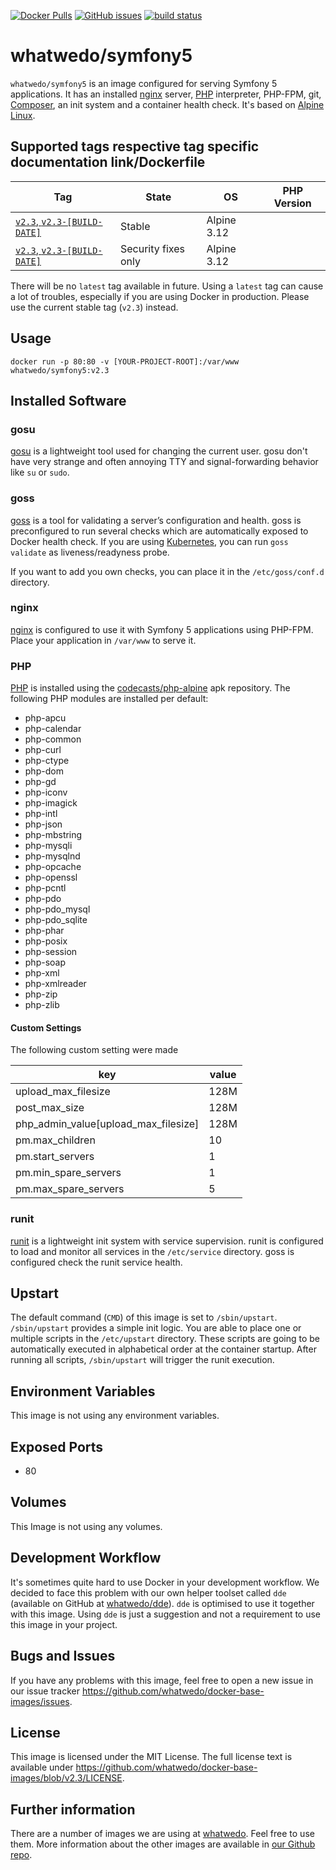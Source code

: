 [![Docker Pulls](https://img.shields.io/docker/pulls/whatwedo/symfony4.svg)](https://cloud.docker.com/u/whatwedo/repository/docker/whatwedo/symfony4)
[![GitHub issues](https://img.shields.io/github/issues/whatwedo/docker-base-images.svg)](https://github.com/whatwedo/docker-base-images/issues)
[![build status](https://dev.whatwedo.ch/whatwedo/docker-base-images/badges/v2.3/build.svg)](https://dev.whatwedo.ch/whatwedo/docker-base-images/commits/v2.3)

# whatwedo/symfony5

`whatwedo/symfony5` is an image configured for serving Symfony 5 applications. It has an installed [nginx](https://www.nginx.com/) server, [PHP](http://www.php.net/) interpreter, PHP-FPM, git, [Composer](https://getcomposer.org/), an init system and a container health check. It's based on [Alpine Linux](https://alpinelinux.org/).


## Supported tags respective tag specific documentation link/Dockerfile

| Tag | State | OS | PHP Version |
|---|---|---|---|
| [`v2.3`, `v2.3-[BUILD-DATE]`](https://github.com/whatwedo/docker-base-images/blob/v2.3/images/symfony5) | Stable | Alpine 3.12 |
| [`v2.3`, `v2.3-[BUILD-DATE]`](https://github.com/whatwedo/docker-base-images/blob/v2.3/images/symfony5) | Security fixes only | Alpine 3.12 |

There will be no `latest` tag available in future. Using a `latest` tag can cause a lot of troubles, especially if you are using Docker in production. Please use the current stable tag (`v2.3`) instead.


## Usage

```
docker run -p 80:80 -v [YOUR-PROJECT-ROOT]:/var/www whatwedo/symfony5:v2.3
```


## Installed Software

### gosu

[gosu](https://github.com/tianon/gosu) is a lightweight tool used for changing the current user. gosu don't have very strange and often annoying TTY and signal-forwarding behavior like `su` or `sudo`.


### goss

[goss](https://github.com/aelsabbahy/goss) is a tool for validating a server’s configuration and health. goss is preconfigured to run several checks which are automatically exposed to Docker health check. If you are using [Kubernetes](https://kubernetes.io/), you can run `goss validate` as liveness/readyness probe.

If you want to add you own checks, you can place it in the `/etc/goss/conf.d` directory.


### nginx

[nginx](https://www.nginx.com/) is configured to use it with Symfony 5 applications using PHP-FPM. Place your application in `/var/www` to serve it. 


### PHP

[PHP](http://www.php.net/) is installed using the [codecasts/php-alpine](https://github.com/codecasts/php-alpine) apk repository. The following PHP modules are installed per default:

* php-apcu
* php-calendar
* php-common
* php-curl
* php-ctype
* php-dom
* php-gd
* php-iconv
* php-imagick
* php-intl
* php-json
* php-mbstring
* php-mysqli
* php-mysqlnd
* php-opcache
* php-openssl
* php-pcntl
* php-pdo
* php-pdo_mysql
* php-pdo_sqlite
* php-phar
* php-posix
* php-session
* php-soap
* php-xml
* php-xmlreader
* php-zip
* php-zlib

#### Custom Settings
The following custom setting were made

|key|value|
|---|--- |
| upload_max_filesize| 128M |
| post_max_size| 128M |
| php_admin_value[upload_max_filesize]| 128M |
| pm.max_children| 10 |
| pm.start_servers| 1 |
| pm.min_spare_servers| 1 |
| pm.max_spare_servers| 5 | 



### runit

[runit](http://smarden.org/runit/) is a lightweight init system with service supervision. runit is configured to load and monitor all services in the `/etc/service` directory. goss is configured check the runit service health.


## Upstart

The default command (`CMD`) of this image is set to `/sbin/upstart`. `/sbin/upstart` provides a simple init logic. You are able to place one or multiple scripts in the `/etc/upstart` directory. These scripts are going to be automatically executed in alphabetical order at the container startup. After running all scripts, `/sbin/upstart` will trigger the runit execution.


## Environment Variables

This image is not using any environment variables.


## Exposed Ports

* 80


## Volumes

This Image is not using any volumes.


## Development Workflow

It's sometimes quite hard to use Docker in your development workflow. We decided to face this problem with our own helper toolset called `dde` (available on GitHub at [whatwedo/dde](https://github.com/whatwedo/dde)). `dde` is optimised to use it together with this image. Using `dde` is just a suggestion and not a requirement to use this image in your project.


## Bugs and Issues

If you have any problems with this image, feel free to open a new issue in our issue tracker https://github.com/whatwedo/docker-base-images/issues.


## License
This image is licensed under the MIT License. The full license text is available under https://github.com/whatwedo/docker-base-images/blob/v2.3/LICENSE.


## Further information
There are a number of images we are using at [whatwedo](https://whatwedo.ch/). Feel free to use them. More information about the other images are available in [our Github repo](https://github.com/whatwedo/docker-base-images).
